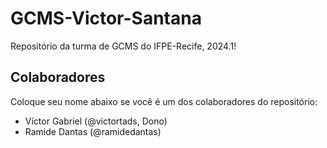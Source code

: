 # GCMS-Victor-Santana

Repositório da turma de GCMS do IFPE-Recife, 2024.1!

## Colaboradores
Coloque seu nome abaixo se você é um dos colaboradores do repositório:
* Víctor Gabriel (@victortads, Dono)
* Ramide Dantas (@ramidedantas)
